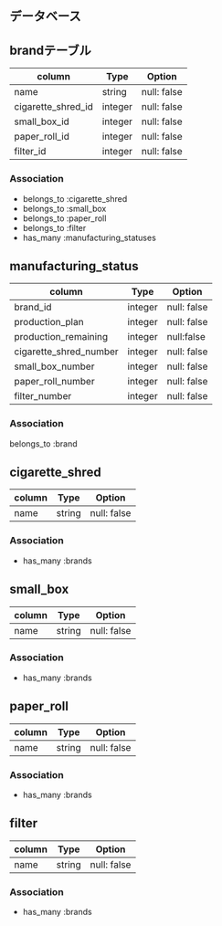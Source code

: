 ## データベース

## brandテーブル
|column|Type|Option|
|------|----|------|
|name|string|null: false|
|cigarette_shred_id|integer|null: false|
|small_box_id|integer|null: false|
|paper_roll_id|integer|null: false|
|filter_id|integer|null: false|

### Association
- belongs_to :cigarette_shred
- belongs_to :small_box
- belongs_to :paper_roll
- belongs_to :filter
- has_many :manufacturing_statuses


## manufacturing_status
|column|Type|Option|
|------|----|------|
|brand_id|integer|null: false|
|production_plan|integer|null: false|
|production_remaining|integer|null:false|
|cigarette_shred_number|integer|null: false|
|small_box_number|integer|null: false|
|paper_roll_number|integer|null: false|
|filter_number|integer|null: false|

### Association
belongs_to :brand


## cigarette_shred
|column|Type|Option|
|------|----|------|
|name|string|null: false|

### Association
- has_many :brands


## small_box
|column|Type|Option|
|------|----|------|
|name|string|null: false|

### Association
- has_many :brands


## paper_roll
|column|Type|Option|
|------|----|------|
|name|string|null: false|

### Association
- has_many :brands


## filter
|column|Type|Option|
|------|----|------|
|name|string|null: false|

### Association
- has_many :brands